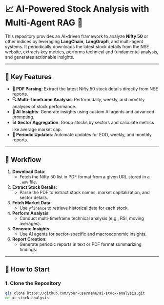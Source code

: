 # 📈 AI-Powered Stock Analysis with Multi-Agent RAG 🚀

This repository provides an AI-driven framework to analyze **Nifty 50** or other indices by leveraging **LangChain**, **LangGraph**, and multi-agent systems. It periodically downloads the latest stock details from the NSE website, extracts key metrics, performs technical and fundamental analysis, and generates actionable insights.

---

## 🌟 Key Features
- **📄 PDF Parsing**: Extract the latest Nifty 50 stock details directly from NSE reports.
- **🔍 Multi-Timeframe Analysis**: Perform daily, weekly, and monthly analyses of stock performance.
- **🤖 AI Insights**: Generate insights using custom AI agents and advanced prompting.
- **📊 Sector Aggregation**: Group stocks by sectors and calculate metrics like average market cap.
- **📅 Periodic Updates**: Automate updates for EOD, weekly, and monthly reports.

---

## 🔄 Workflow

1. **Download Data**:
   - Fetch the Nifty 50 list in PDF format from a given URL stored in a `.env` file.
2. **Extract Stock Details**:
   - Parse the PDF to extract stock names, market capitalization, and sector details.
3. **Fetch Market Data**:
   - Use `yfinance` to retrieve historical data for each stock.
4. **Perform Analysis**:
   - Conduct multi-timeframe technical analysis (e.g., RSI, moving averages).
5. **Generate Insights**:
   - Use AI agents for sector-specific and macroeconomic insights.
6. **Report Creation**:
   - Generate periodic reports in text or PDF format summarizing findings.

---

## 🚀 How to Start

### 1. Clone the Repository
```bash
git clone https://github.com/your-username/ai-stock-analysis.git
cd ai-stock-analysis
